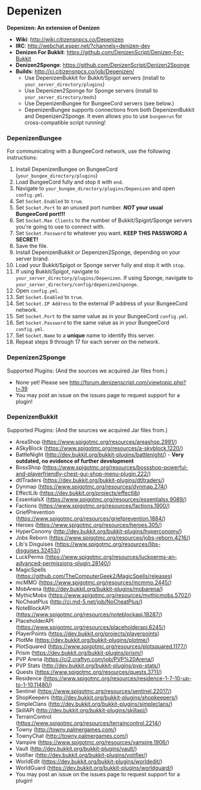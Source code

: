 Depenizen
=========

**Depenizen: An extension of Denizen**

- **Wiki**: http://wiki.citizensnpcs.co/Depenizen
- **IRC**: http://webchat.esper.net/?channels=denizen-dev
- **Denizen For Bukkit**: https://github.com/DenizenScript/Denizen-For-Bukkit
- **Denizen2Sponge**: https://github.com/DenizenScript/Denizen2Sponge
- **Builds**: http://ci.citizensnpcs.co/job/Depenizen/
  - Use DepenizenBukkit for Bukkit/Spigot servers (install to `your_server_directory/plugins`)
  - Use Depenizen2Sponge for Sponge servers (install to `your_server_directory/mods`)
  - Use DepenizenBungee for BungeeCord servers (see below.)
  - DepenizenBungee supports connections from both DepenizenBukkit and Depenizen2Sponge. It even allows you to use `bungeerun` for cross-compatible script running!

### DepenizenBungee
For communicating with a BungeeCord network, use the following instructions:

1. Install DepenizenBungee on BungeeCord (`your_bungee_directory/plugins`)
2. Load BungeeCord fully and stop it with `end`.
3. Navigate to `your_bungee_directory/plugins/Depenizen` and open `config.yml`.
4. Set `Socket.Enabled` to `true`.
5. Set `Socket.Port` to an unused port number. ***NOT* your usual BungeeCord port!!!**
6. Set `Socket.Max Clients` to the number of Bukkit/Spigot/Sponge servers you're going to use to connect with.
7. Set `Socket.Password` to whatever you want. **KEEP THIS PASSWORD A SECRET!**
8. Save the file.
9. Install DepenizenBukkit or Depenizen2Sponge, depending on your server brand.
10. Load your Bukkit/Spigot or Sponge server fully and stop it with `stop`.
11. If using Bukkit/Spigot, navigate to `your_server_directory/plugins/Depenizen`. If using Sponge, navigate to `your_server_directory/config/depenizen2sponge`.
12. Open `config.yml`.
13. Set `Socket.Enabled` to `true`.
14. Set `Socket.IP Address` to the external IP address of your BungeeCord network.
15. Set `Socket.Port` to the same value as in your BungeeCord `config.yml`.
16. Set `Socket.Password` to the same value as in your BungeeCord `config.yml`.
17. Set `Socket.Name` to a **unique** name to identify this server.
18. Repeat steps 9 through 17 for each server on the network.

### Depenizen2Sponge
Supported Plugins: (And the sources we acquired Jar files from.)

- None yet! Please see http://forum.denizenscript.com/viewtopic.php?t=39
- You may post an issue on the issues page to request support for a plugin!

### DepenizenBukkit
Supported Plugins: (And the sources we acquired Jar files from.)

- AreaShop (https://www.spigotmc.org/resources/areashop.2991/)
- ASkyBlock (https://www.spigotmc.org/resources/a-skyblock.1220/)
- BattleNight (http://dev.bukkit.org/bukkit-plugins/battlenight/) - **Very outdated, no evidence of further development**
- BossShop (https://www.spigotmc.org/resources/bossshop-powerful-and-playerfriendly-chest-gui-shop-menu-plugin.222/)
- dtlTraders (https://dev.bukkit.org/bukkit-plugins/dtltraders/)
- Dynmap (https://www.spigotmc.org/resources/dynmap.274/)
- EffectLib (https://dev.bukkit.org/projects/effectlib)
- EssentialsX (https://www.spigotmc.org/resources/essentialsx.9089/)
- Factions (https://www.spigotmc.org/resources/factions.1900/)
- GriefPrevention (https://www.spigotmc.org/resources/griefprevention.1884/)
- Heroes (https://www.spigotmc.org/resources/heroes.305/)
- HyperConomy (http://dev.bukkit.org/bukkit-plugins/hyperconomy/)
- Jobs Reborn (https://www.spigotmc.org/resources/jobs-reborn.4216/)
- Lib's Disguises (https://www.spigotmc.org/resources/libs-disguises.32453/)
- LuckPerms (https://www.spigotmc.org/resources/luckperms-an-advanced-permissions-plugin.28140/)
- MagicSpells (https://github.com/TheComputerGeek2/MagicSpells/releases)
- mcMMO (https://www.spigotmc.org/resources/mcmmo.2445/)
- MobArena (http://dev.bukkit.org/bukkit-plugins/mobarena/)
- MythicMobs (https://www.spigotmc.org/resources/mythicmobs.5702/)
- NoCheatPlus (http://ci.md-5.net/job/NoCheatPlus/)
- NoteBlockAPI (https://www.spigotmc.org/resources/noteblockapi.19287/)
- PlaceholderAPI (https://www.spigotmc.org/resources/placeholderapi.6245/)
- PlayerPoints (https://dev.bukkit.org/projects/playerpoints)
- PlotMe (https://dev.bukkit.org/bukkit-plugins/plotme/)
- PlotSquared (https://www.spigotmc.org/resources/plotsquared.1177/)
- Prism (https://dev.bukkit.org/bukkit-plugins/prism/)
- PVP Arena (https://ci2.craftyn.com/job/PVP%20Arena/)
- PVP Stats (http://dev.bukkit.org/bukkit-plugins/pvp-stats/)
- Quests (https://www.spigotmc.org/resources/quests.3711/)
- Residence (https://www.spigotmc.org/resources/residence-1-7-10-up-to-1-10.11480/)
- Sentinel (https://www.spigotmc.org/resources/sentinel.22017/)
- ShopKeepers (http://dev.bukkit.org/bukkit-plugins/shopkeepers/)
- SimpleClans (http://dev.bukkit.org/bukkit-plugins/simpleclans/)
- SkillAPI (http://dev.bukkit.org/bukkit-plugins/skillapi/)
- TerrainControl (https://www.spigotmc.org/resources/terraincontrol.2214/)
- Towny (http://towny.palmergames.com/)
- TownyChat (http://towny.palmergames.com/)
- Vampire (https://www.spigotmc.org/resources/vampire.1906/)
- Vault (http://dev.bukkit.org/bukkit-plugins/vault/)
- Votifier (http://dev.bukkit.org/bukkit-plugins/votifier/)
- WorldEdit (https://dev.bukkit.org/bukkit-plugins/worldedit/)
- WorldGuard (https://dev.bukkit.org/bukkit-plugins/worldguard/)
- You may post an issue on the issues page to request support for a plugin!

